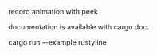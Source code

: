 record animation with peek


documentation is available with cargo doc.

cargo run --example rustyline
